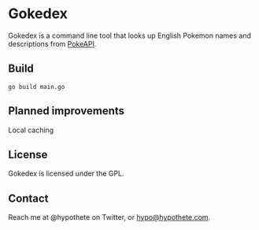 # Gokedex

Gokedex is a command line tool that looks up English Pokemon names and descriptions from [PokeAPI](https://pokeapi.co/docsv2/).

## Build

```
go build main.go
```

## Planned improvements

Local caching

## License

Gokedex is licensed under the GPL.

## Contact

Reach me at @hypothete on Twitter, or hypo@hypothete.com.